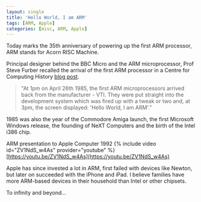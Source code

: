 ```yaml
---
layout: single
title: 'Hello World, I am ARM'
tags: [ARM, Apple]
categories: [misc, ARM, Apple]
---
```


Today marks the 35th anniversary of powering up the first ARM processor, ARM stands for Acorn RISC Machine.

Principal designer behind the BBC Micro and the ARM microprocessor, Prof Steve Furber recalled the arrival of the first ARM processor in a Centre for Computing History [blog post](http://www.computinghistory.org.uk/det/5440/First-ARM-Processor-Powered-Up).

>"At 1pm on April 26th 1985, the first ARM microprocessors arrived back from the manufacturer - VTI. They were put straight into the development system which was fired up with a tweak or two and, at 3pm, the screen displayed: 'Hello World, I am ARM'."

1985 was also the year of the Commodore Amiga launch, the first Microsoft Windows release, the founding of NeXT Computers and the birth of the Intel i386 chip.

ARM presentation to Apple Computer 1992
{% include video id="ZV1NdS_w4As" provider="youtube" %}
[https://youtu.be/ZV1NdS_w4As](https://youtu.be/ZV1NdS_w4As)

Apple has since invested a lot in ARM, first failed with devices like Newton, but later on succeeded with the iPhone and iPad.
I believe families have more ARM-based devices in their household than Intel or other chipsets.

To infinity and beyond...
